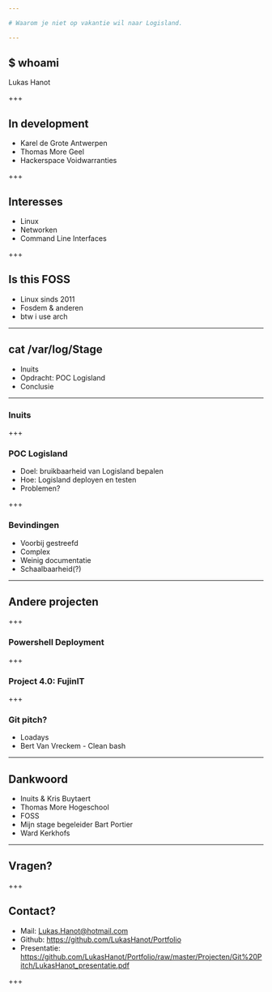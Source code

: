 ```yaml
---

# Waarom je niet op vakantie wil naar Logisland.

---
```


## $ whoami
Lukas Hanot

+++

## In development
* Karel de Grote Antwerpen
* Thomas More Geel
* Hackerspace Voidwarranties

+++
## Interesses
* Linux
* Networken
* Command Line Interfaces

+++

## Is this FOSS
* Linux sinds 2011
* Fosdem & anderen
* btw i use arch 

---

## cat /var/log/Stage
- Inuits
- Opdracht: POC Logisland
- Conclusie 

---

### Inuits

+++

### POC Logisland
- Doel: bruikbaarheid van Logisland bepalen
- Hoe: Logisland deployen en testen
- Problemen?

+++

### Bevindingen
- Voorbij gestreefd
- Complex  
- Weinig documentatie
- Schaalbaarheid(?)

---

## Andere projecten

+++

### Powershell Deployment

+++

### Project 4.0: FujinIT

+++

### Git pitch?
- Loadays
- Bert Van Vreckem - Clean bash

---

## Dankwoord
- Inuits & Kris Buytaert
- Thomas More Hogeschool
- FOSS 
- Mijn stage begeleider Bart Portier
- Ward Kerkhofs

---

## Vragen?

+++

## Contact?
* Mail: Lukas.Hanot@hotmail.com
* Github: https://github.com/LukasHanot/Portfolio
* Presentatie: https://github.com/LukasHanot/Portfolio/raw/master/Projecten/Git%20Pitch/LukasHanot_presentatie.pdf

+++ 

